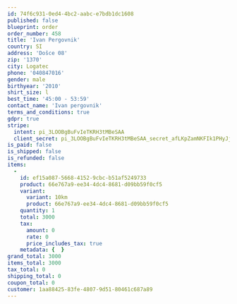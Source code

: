 ```yaml
---
id: 74f6c931-0ed4-4bc2-aabc-e7bdb1dc1608
published: false
blueprint: order
order_number: 458
title: 'Ivan Pergovnik'
country: SI
address: 'Došce 08'
zip: '1370'
city: Logatec
phone: '040847016'
gender: male
birthyear: '2010'
shirt_size: l
best_time: '45:00 - 53:59'
contact_name: 'Ivan pergovnik'
terms_and_conditions: true
gdpr: true
stripe:
  intent: pi_3LOOBgBuFvIeTKRH3tMBeSAA
  client_secret: pi_3LOOBgBuFvIeTKRH3tMBeSAA_secret_afLKpZamNKFIk1PHyJjvvvPWI
is_paid: false
is_shipped: false
is_refunded: false
items:
  -
    id: ef15a087-5668-4152-9cbc-b51af5249733
    product: 66e767a9-ee34-4dc4-8681-d09bb59f0cf5
    variant:
      variant: 10km
      product: 66e767a9-ee34-4dc4-8681-d09bb59f0cf5
    quantity: 1
    total: 3000
    tax:
      amount: 0
      rate: 0
      price_includes_tax: true
    metadata: {  }
grand_total: 3000
items_total: 3000
tax_total: 0
shipping_total: 0
coupon_total: 0
customer: 1aa88425-83fe-4807-9d51-80461c687a89
---
```

